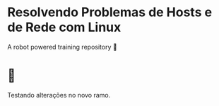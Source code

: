 # Resolvendo Problemas de Hosts e de Rede com Linux
A robot powered training repository :robot:
#   :robot:

Testando alterações no novo ramo.
